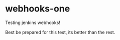 # webhooks-one
Testing jenkins webhooks!

Best be prepared for this test, its better than the rest.
